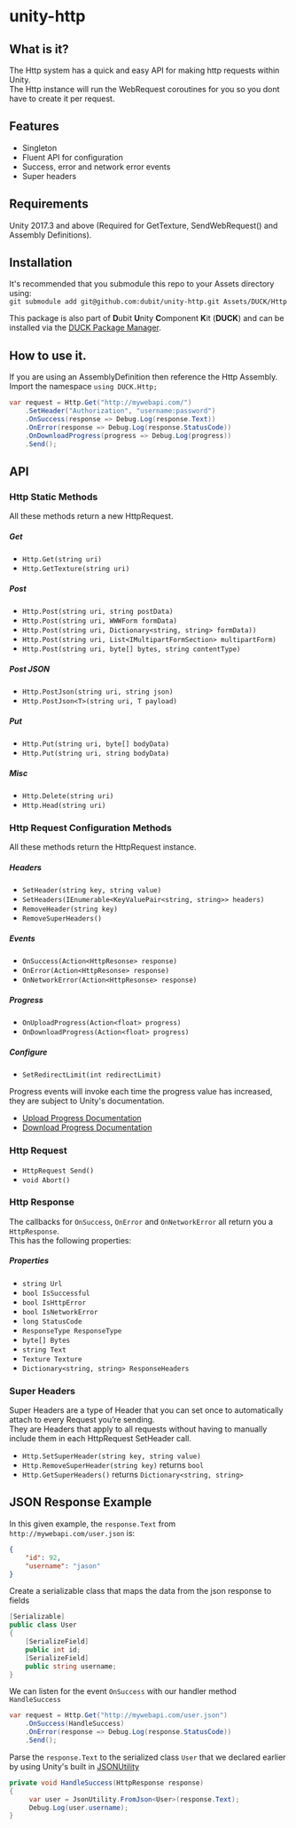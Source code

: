 # unity-http

## What is it?
The Http system has a quick and easy API for making http requests within Unity.  
The Http instance will run the WebRequest coroutines for you so you dont have to create it per request.   

## Features
* Singleton
* Fluent API for configuration
* Success, error and network error events
* Super headers

## Requirements
Unity 2017.3 and above (Required for GetTexture, SendWebRequest() and Assembly Definitions).

## Installation
It's recommended that you submodule this repo to your Assets directory using:  
`git submodule add git@github.com:dubit/unity-http.git Assets/DUCK/Http`  

This package is also part of <b>D</b>ubit <b>U</b>nity <b>C</b>omponent <b>K</b>it (<b>DUCK</b>) and can be installed via the [DUCK Package Manager](https://github.com/dubit/duck-package-manager). 

## How to use it.
If you are using an AssemblyDefinition then reference the Http Assembly.  
Import the namespace `using DUCK.Http;`

```c#
var request = Http.Get("http://mywebapi.com/")
	.SetHeader("Authorization", "username:password")
	.OnSuccess(response => Debug.Log(response.Text))
	.OnError(response => Debug.Log(response.StatusCode))
	.OnDownloadProgress(progress => Debug.Log(progress))
	.Send();
```

## API

### Http Static Methods

All these methods return a new HttpRequest.  

##### Get
* `Http.Get(string uri)`  
* `Http.GetTexture(string uri)`  
##### Post
* `Http.Post(string uri, string postData)`  
* `Http.Post(string uri, WWWForm formData)`  
* `Http.Post(string uri, Dictionary<string, string> formData))`  
* `Http.Post(string uri, List<IMultipartFormSection> multipartForm)`  
* `Http.Post(string uri, byte[] bytes, string contentType)`  
##### Post JSON
* `Http.PostJson(string uri, string json)`  
* `Http.PostJson<T>(string uri, T payload)` 
##### Put
* `Http.Put(string uri, byte[] bodyData)` 
* `Http.Put(string uri, string bodyData)` 
##### Misc
* `Http.Delete(string uri)`  
* `Http.Head(string uri)`  

### Http Request Configuration Methods

All these methods return the HttpRequest instance.  
##### Headers
* `SetHeader(string key, string value)`  
* `SetHeaders(IEnumerable<KeyValuePair<string, string>> headers)`  
* `RemoveHeader(string key)`  
* `RemoveSuperHeaders()`  
##### Events
* `OnSuccess(Action<HttpResonse> response)`  
* `OnError(Action<HttpResonse> response)`  
* `OnNetworkError(Action<HttpResonse> response)`  
##### Progress
* `OnUploadProgress(Action<float> progress)`  
* `OnDownloadProgress(Action<float> progress)`  
##### Configure
* `SetRedirectLimit(int redirectLimit)`   

Progress events will invoke each time the progress value has increased, they are subject to Unity's documentation.
* [Upload Progress Documentation](https://docs.unity3d.com/ScriptReference/Networking.UnityWebRequest-uploadProgress.html)
* [Download Progress Documentation](https://docs.unity3d.com/ScriptReference/Networking.UnityWebRequest-downloadProgress.html)
 
### Http Request

* `HttpRequest Send()`  
* `void Abort()`  

### Http Response
The callbacks for `OnSuccess`, `OnError` and `OnNetworkError` all return you a `HttpResponse`.  
This has the following properties:  
##### Properties
* `string Url`  
* `bool IsSuccessful`  
* `bool IsHttpError`  
* `bool IsNetworkError`  
* `long StatusCode`  
* `ResponseType ResponseType`  
* `byte[] Bytes`  
* `string Text`  
* `Texture Texture`  
* `Dictionary<string, string> ResponseHeaders`  

### Super Headers

Super Headers are a type of Header that you can set once to automatically attach to every Request you’re sending.  
They are Headers that apply to all requests without having to manually include them in each HttpRequest SetHeader call.

* `Http.SetSuperHeader(string key, string value)`
* `Http.RemoveSuperHeader(string key)` returns `bool`
* `Http.GetSuperHeaders()` returns `Dictionary<string, string>`


## JSON Response Example
In this given example, the `response.Text` from `http://mywebapi.com/user.json` is:
```json
{
    "id": 92,
    "username": "jason"
}
```

Create a serializable class that maps the data from the json response to fields
```c#
[Serializable]
public class User
{
    [SerializeField]
    public int id;
    [SerializeField]
    public string username;
}
```

We can listen for the event `OnSuccess` with our handler method `HandleSuccess`
```c#
var request = Http.Get("http://mywebapi.com/user.json")
    .OnSuccess(HandleSuccess)
    .OnError(response => Debug.Log(response.StatusCode))
    .Send();
```

Parse the `response.Text` to the serialized class `User` that we declared earlier by using Unity's built in [JSONUtility](https://docs.unity3d.com/ScriptReference/JsonUtility.html)
```c#
private void HandleSuccess(HttpResponse response)
{
     var user = JsonUtility.FromJson<User>(response.Text);
     Debug.Log(user.username);
}
```